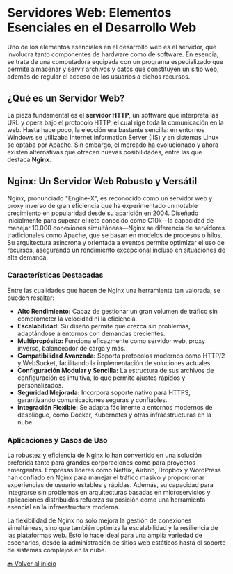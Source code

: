 # Servidores Web: Elementos Esenciales en el Desarrollo Web

Uno de los elementos esenciales en el desarrollo web es el servidor, que involucra tanto componentes de hardware como de software. En esencia, se trata de una computadora equipada con un programa especializado que permite almacenar y servir archivos y datos que constituyen un sitio web, además de regular el acceso de los usuarios a dichos recursos.

## ¿Qué es un Servidor Web?

La pieza fundamental es el **servidor HTTP**, un software que interpreta las URL y opera bajo el protocolo HTTP, el cual rige toda la comunicación en la web. Hasta hace poco, la elección era bastante sencilla: en entornos Windows se utilizaba Internet Information Server (IIS) y en sistemas Linux se optaba por Apache. Sin embargo, el mercado ha evolucionado y ahora existen alternativas que ofrecen nuevas posibilidades, entre las que destaca **Nginx**.

## Nginx: Un Servidor Web Robusto y Versátil

Nginx, pronunciado "Engine-X", es reconocido como un servidor web y proxy inverso de gran eficiencia que ha experimentado un notable crecimiento en popularidad desde su aparición en 2004. Diseñado inicialmente para superar el reto conocido como C10k—la capacidad de manejar 10.000 conexiones simultáneas—Nginx se diferencia de servidores tradicionales como Apache, que se basan en modelos de procesos o hilos. Su arquitectura asíncrona y orientada a eventos permite optimizar el uso de recursos, asegurando un rendimiento excepcional incluso en situaciones de alta demanda.

### Características Destacadas

Entre las cualidades que hacen de Nginx una herramienta tan valorada, se pueden resaltar:

- **Alto Rendimiento:** Capaz de gestionar un gran volumen de tráfico sin comprometer la velocidad ni la eficiencia.
- **Escalabilidad:** Su diseño permite que crezca sin problemas, adaptándose a entornos con demandas crecientes.
- **Multipropósito:** Funciona eficazmente como servidor web, proxy inverso, balanceador de carga y más.
- **Compatibilidad Avanzada:** Soporta protocolos modernos como HTTP/2 y WebSocket, facilitando la implementación de soluciones actuales.
- **Configuración Modular y Sencilla:** La estructura de sus archivos de configuración es intuitiva, lo que permite ajustes rápidos y personalizados.
- **Seguridad Mejorada:** Incorpora soporte nativo para HTTPS, garantizando comunicaciones seguras y confiables.
- **Integración Flexible:** Se adapta fácilmente a entornos modernos de despliegue, como Docker, Kubernetes y otras infraestructuras en la nube.

### Aplicaciones y Casos de Uso

La robustez y eficiencia de Nginx lo han convertido en una solución preferida tanto para grandes corporaciones como para proyectos emergentes. Empresas líderes como Netflix, Airbnb, Dropbox y WordPress han confiado en Nginx para manejar el tráfico masivo y proporcionar experiencias de usuario estables y rápidas. Además, su capacidad para integrarse sin problemas en arquitecturas basadas en microservicios y aplicaciones distribuidas refuerza su posición como una herramienta esencial en la infraestructura moderna.

La flexibilidad de Nginx no solo mejora la gestión de conexiones simultáneas, sino que también optimiza la escalabilidad y la resiliencia de las plataformas web. Esto lo hace ideal para una amplia variedad de escenarios, desde la administración de sitios web estáticos hasta el soporte de sistemas complejos en la nube.


[🔙 Volver al inicio](https://github.com/HoracioGG/nginx/tree/main#readme)
